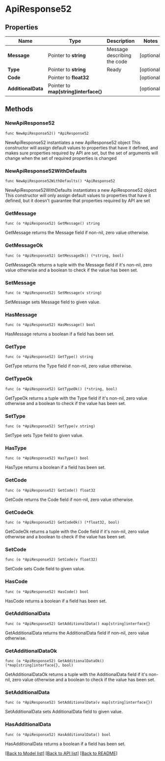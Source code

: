 # ApiResponse52

## Properties

Name | Type | Description | Notes
------------ | ------------- | ------------- | -------------
**Message** | Pointer to **string** | Message describing the code | [optional] 
**Type** | Pointer to **string** | Ready | [optional] 
**Code** | Pointer to **float32** |  | [optional] 
**AdditionalData** | Pointer to **map[string]interface{}** |  | [optional] 

## Methods

### NewApiResponse52

`func NewApiResponse52() *ApiResponse52`

NewApiResponse52 instantiates a new ApiResponse52 object
This constructor will assign default values to properties that have it defined,
and makes sure properties required by API are set, but the set of arguments
will change when the set of required properties is changed

### NewApiResponse52WithDefaults

`func NewApiResponse52WithDefaults() *ApiResponse52`

NewApiResponse52WithDefaults instantiates a new ApiResponse52 object
This constructor will only assign default values to properties that have it defined,
but it doesn't guarantee that properties required by API are set

### GetMessage

`func (o *ApiResponse52) GetMessage() string`

GetMessage returns the Message field if non-nil, zero value otherwise.

### GetMessageOk

`func (o *ApiResponse52) GetMessageOk() (*string, bool)`

GetMessageOk returns a tuple with the Message field if it's non-nil, zero value otherwise
and a boolean to check if the value has been set.

### SetMessage

`func (o *ApiResponse52) SetMessage(v string)`

SetMessage sets Message field to given value.

### HasMessage

`func (o *ApiResponse52) HasMessage() bool`

HasMessage returns a boolean if a field has been set.

### GetType

`func (o *ApiResponse52) GetType() string`

GetType returns the Type field if non-nil, zero value otherwise.

### GetTypeOk

`func (o *ApiResponse52) GetTypeOk() (*string, bool)`

GetTypeOk returns a tuple with the Type field if it's non-nil, zero value otherwise
and a boolean to check if the value has been set.

### SetType

`func (o *ApiResponse52) SetType(v string)`

SetType sets Type field to given value.

### HasType

`func (o *ApiResponse52) HasType() bool`

HasType returns a boolean if a field has been set.

### GetCode

`func (o *ApiResponse52) GetCode() float32`

GetCode returns the Code field if non-nil, zero value otherwise.

### GetCodeOk

`func (o *ApiResponse52) GetCodeOk() (*float32, bool)`

GetCodeOk returns a tuple with the Code field if it's non-nil, zero value otherwise
and a boolean to check if the value has been set.

### SetCode

`func (o *ApiResponse52) SetCode(v float32)`

SetCode sets Code field to given value.

### HasCode

`func (o *ApiResponse52) HasCode() bool`

HasCode returns a boolean if a field has been set.

### GetAdditionalData

`func (o *ApiResponse52) GetAdditionalData() map[string]interface{}`

GetAdditionalData returns the AdditionalData field if non-nil, zero value otherwise.

### GetAdditionalDataOk

`func (o *ApiResponse52) GetAdditionalDataOk() (*map[string]interface{}, bool)`

GetAdditionalDataOk returns a tuple with the AdditionalData field if it's non-nil, zero value otherwise
and a boolean to check if the value has been set.

### SetAdditionalData

`func (o *ApiResponse52) SetAdditionalData(v map[string]interface{})`

SetAdditionalData sets AdditionalData field to given value.

### HasAdditionalData

`func (o *ApiResponse52) HasAdditionalData() bool`

HasAdditionalData returns a boolean if a field has been set.


[[Back to Model list]](../README.md#documentation-for-models) [[Back to API list]](../README.md#documentation-for-api-endpoints) [[Back to README]](../README.md)



